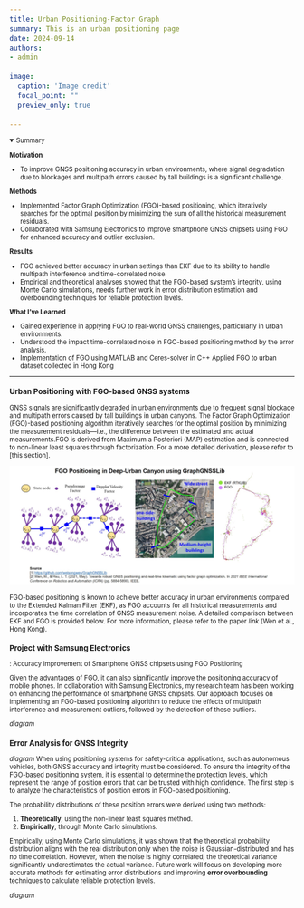 ```yaml
---
title: Urban Positioning-Factor Graph
summary: This is an urban positioning page
date: 2024-09-14
authors: 
- admin

image:
  caption: 'Image credit'
  focal_point: ""
  preview_only: true

---
```

<span style="font-size:80%">

<details open>
  <summary>Summary</summary>

  **Motivation**
  - To improve GNSS positioning accuracy in urban environments, where signal degradation due to blockages and multipath errors caused by tall buildings is a significant challenge.

  **Methods**
  - Implemented Factor Graph Optimization (FGO)-based positioning, which iteratively searches for the optimal position by minimizing the sum of all the historical measurement residuals.
  - Collaborated with Samsung Electronics to improve smartphone GNSS chipsets using FGO for enhanced accuracy and outlier exclusion.

  **Results**
  - FGO achieved better accuracy in urban settings than EKF due to its ability to handle multipath interference and time-correlated noise.
  - Empirical and theoretical analyses showed that the FGO-based system’s integrity, using Monte Carlo simulations, needs further work in error distribution estimation and overbounding techniques for reliable protection levels.

  **What I’ve Learned**
  - Gained experience in applying FGO to real-world GNSS challenges, particularly in urban environments.
  - Understood the impact time-correlated noise in FGO-based positioning method by the error analysis. 
  - Implementation of FGO using MATLAB and Ceres-solver in C++ 
  Applied FGO to urban dataset collected in Hong Kong
</details>

---

### Urban Positioning with FGO-based GNSS systems
GNSS signals are significantly degraded in urban environments due to frequent signal blockage and multipath errors caused by tall buildings in urban canyons. The Factor Graph Optimization (FGO)-based positioning algorithm iteratively searches for the optimal position by minimizing the measurement residuals—i.e., the difference between the estimated and actual measurements.FGO is derived from Maximum a Posteriori (MAP) estimation and is connected to non-linear least squares through factorization. For a more detailed derivation, please refer to [this section].

![fgo_urban](./figures/fgo_urban.jpg)

FGO-based positioning is known to achieve better accuracy in urban environments compared to the Extended Kalman Filter (EKF), as FGO accounts for all historical measurements and incorporates the time correlation of GNSS measurement noise. A detailed comparison between EKF and FGO is provided below. For more information, please refer to the paper *link* (Wen et al., Hong Kong).

### Project with Samsung Electronics
: Accuracy Improvement of Smartphone GNSS chipsets using FGO Positioning

Given the advantages of FGO, it can also significantly improve the positioning accuracy of mobile phones. In collaboration with Samsung Electronics, my research team has been working on enhancing the performance of smartphone GNSS chipsets. Our approach focuses on implementing an FGO-based positioning algorithm to reduce the effects of multipath interference and measurement outliers, followed by the detection of these outliers.

*diagram*

### Error Analysis for GNSS Integrity
*diagram*
When using positioning systems for safety-critical applications, such as autonomous vehicles, both GNSS accuracy and integrity must be considered. To ensure the integrity of the FGO-based positioning system, it is essential to determine the protection levels, which represent the range of position errors that can be trusted with high confidence. The first step is to analyze the characteristics of position errors in FGO-based positioning.

The probability distributions of these position errors were derived using two methods:
1. **Theoretically**, using the non-linear least squares method.
2. **Empirically**, through Monte Carlo simulations.

Empirically, using Monte Carlo simulations, it was shown that the theoretical probability distribution aligns with the real distribution only when the noise is Gaussian-distributed and has no time correlation. However, when the noise is highly correlated, the theoretical variance significantly underestimates the actual variance. Future work will focus on developing more accurate methods for estimating error distributions and improving **error overbounding** techniques to calculate reliable protection levels.

*diagram*

</span>

